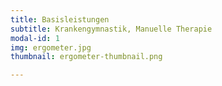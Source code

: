 ```yaml
---
title: Basisleistungen
subtitle: Krankengymnastik, Manuelle Therapie
modal-id: 1
img: ergometer.jpg
thumbnail: ergometer-thumbnail.png

---
```



